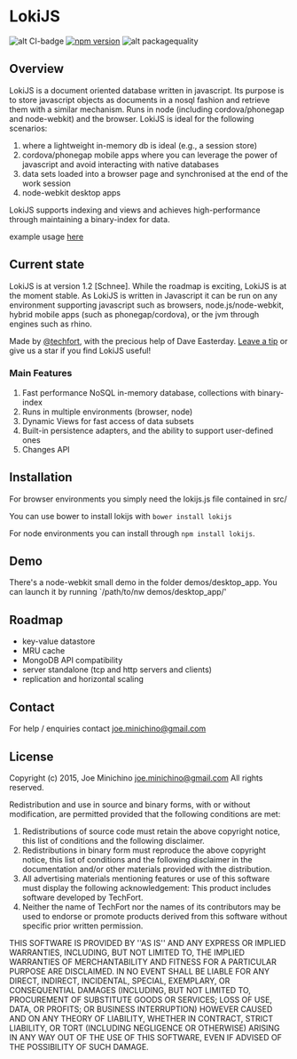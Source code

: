 # LokiJS
![alt CI-badge](https://travis-ci.org/techfort/LokiJS.svg?branch=master)
[![npm version](https://badge.fury.io/js/lokijs.svg)](http://badge.fury.io/js/lokijs)
![alt packagequality](http://npm.packagequality.com/badge/lokijs.png)

## Overview

LokiJS is a document oriented database written in javascript.
Its purpose is to store javascript objects as documents in a nosql fashion and retrieve them with a similar mechanism.
Runs in node (including cordova/phonegap and node-webkit) and the browser.
LokiJS is ideal for the following scenarios: 

1. where a lightweight in-memory db is ideal (e.g., a session store)
2. cordova/phonegap mobile apps where you can leverage the power of javascript and avoid interacting with native databases
3. data sets loaded into a browser page and synchronised at the end of the work session
4. node-webkit desktop apps

LokiJS supports indexing and views and achieves high-performance through maintaining a binary-index for data.

example usage [here](https://github.com/techfort/LokiJS/wiki)

## Current state

LokiJS is at version 1.2 [Schnee]. While the roadmap is exciting, LokiJS is at the moment stable.
As LokiJS is written in Javascript it can be run on any environment supporting javascript such as browsers, node.js/node-webkit, hybrid mobile apps (such as phonegap/cordova), or the jvm through engines such as rhino.

Made by [@techfort](http://twitter.com/tech_fort), with the precious help of Dave Easterday. [Leave a tip](https://gratipay.com/techfort/) or give us a star if you find LokiJS useful!

### Main Features

1. Fast performance NoSQL in-memory database, collections with binary-index
2. Runs in multiple environments (browser, node)
3. Dynamic Views for fast access of data subsets
4. Built-in persistence adapters, and the ability to support user-defined ones
5. Changes API

## Installation

For browser environments you simply need the lokijs.js file contained in src/

You can use bower to install lokijs with `bower install lokijs`

For node environments you can install through `npm install lokijs`.

## Demo

There's a node-webkit small demo in the folder demos/desktop_app. You can launch it by running `/path/to/nw demos/desktop_app/'

## Roadmap

* key-value datastore
* MRU cache
* MongoDB API compatibility
* server standalone (tcp and http servers and clients)
* replication and horizontal scaling

## Contact

For help / enquiries contact joe.minichino@gmail.com

## License

Copyright (c) 2015, Joe Minichino <joe.minichino@gmail.com>
All rights reserved.

Redistribution and use in source and binary forms, with or without
modification, are permitted provided that the following conditions are met:

1. Redistributions of source code must retain the above copyright
   notice, this list of conditions and the following disclaimer.
2. Redistributions in binary form must reproduce the above copyright
   notice, this list of conditions and the following disclaimer in the
   documentation and/or other materials provided with the distribution.
3. All advertising materials mentioning features or use of this software
   must display the following acknowledgement:
   This product includes software developed by TechFort.
4. Neither the name of TechFort nor the
   names of its contributors may be used to endorse or promote products
   derived from this software without specific prior written permission.

THIS SOFTWARE IS PROVIDED BY <COPYRIGHT HOLDER> ''AS IS'' AND ANY
EXPRESS OR IMPLIED WARRANTIES, INCLUDING, BUT NOT LIMITED TO, THE IMPLIED
WARRANTIES OF MERCHANTABILITY AND FITNESS FOR A PARTICULAR PURPOSE ARE
DISCLAIMED. IN NO EVENT SHALL <COPYRIGHT HOLDER> BE LIABLE FOR ANY
DIRECT, INDIRECT, INCIDENTAL, SPECIAL, EXEMPLARY, OR CONSEQUENTIAL DAMAGES
(INCLUDING, BUT NOT LIMITED TO, PROCUREMENT OF SUBSTITUTE GOODS OR SERVICES;
LOSS OF USE, DATA, OR PROFITS; OR BUSINESS INTERRUPTION) HOWEVER CAUSED AND
ON ANY THEORY OF LIABILITY, WHETHER IN CONTRACT, STRICT LIABILITY, OR TORT
(INCLUDING NEGLIGENCE OR OTHERWISE) ARISING IN ANY WAY OUT OF THE USE OF THIS
SOFTWARE, EVEN IF ADVISED OF THE POSSIBILITY OF SUCH DAMAGE.
